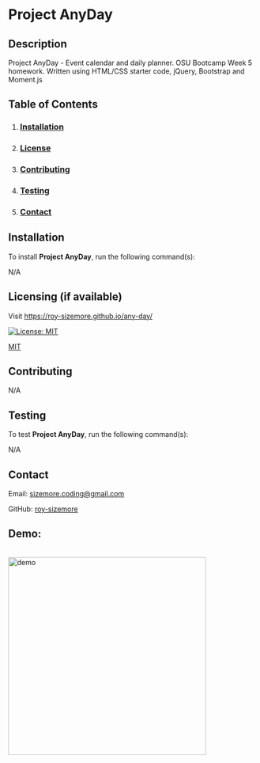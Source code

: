 # **Project AnyDay**

  ## **Description**
  
  Project AnyDay - Event calendar and daily planner. OSU Bootcamp Week 5 homework. Written using HTML/CSS starter code, jQuery, Bootstrap and Moment.js
  
  ## **Table of Contents**
  
  1. ### [Installation](#installation)
  
  2. ### [License](#license)
  
  3. ### [Contributing](#contributing)
  
  4. ### [Testing](#testing)
  
  5. ### [Contact](#contact)
  
  ## **Installation**
  
  To install **Project AnyDay**, run the following command(s):
  
  N/A
  
  ## **Licensing** (if available)
  
  Visit https://roy-sizemore.github.io/any-day/
  
  [![License: MIT](https://img.shields.io/badge/License-MIT-yellow.svg)](https://opensource.org/licenses/MIT)
  
  [MIT](https://opensource.org/licenses/MIT)
    
  ## **Contributing**
  
  N/A
  
  ## **Testing**
  
  To test **Project AnyDay**, run the following command(s):
  
  N/A
    
  ## **Contact**
  
  Email: sizemore.coding@gmail.com

  GitHub: [roy-sizemore](https://github.com/roy-sizemore/)

  ## Demo:
  <br><img src="https://github.com/roy-sizemore/screenshots/blob/main/any-day_demo.gif" alt="demo" width="400px">
